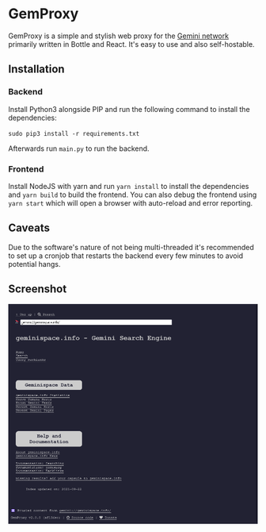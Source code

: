 # GemProxy

GemProxy is a simple and stylish web proxy for the [Gemini network](https://gemini.circumlunar.space) primarily written in Bottle and React. It's easy to use and also self-hostable.

## Installation

### Backend

Install Python3 alongside PIP and run the following command to install the dependencies:

`sudo pip3 install -r requirements.txt`

Afterwards run `main.py` to run the backend.

### Frontend

Install NodeJS with yarn and run `yarn install` to install the dependencies and `yarn build` to build the frontend. You can also debug the frontend using `yarn start` which will open a browser with auto-reload and error reporting.

## Caveats

Due to the software's nature of not being multi-threaded it's recommended to set up a cronjob that restarts the backend every few minutes to avoid potential hangs.

## Screenshot

![Screenshot](screenshot.png)
